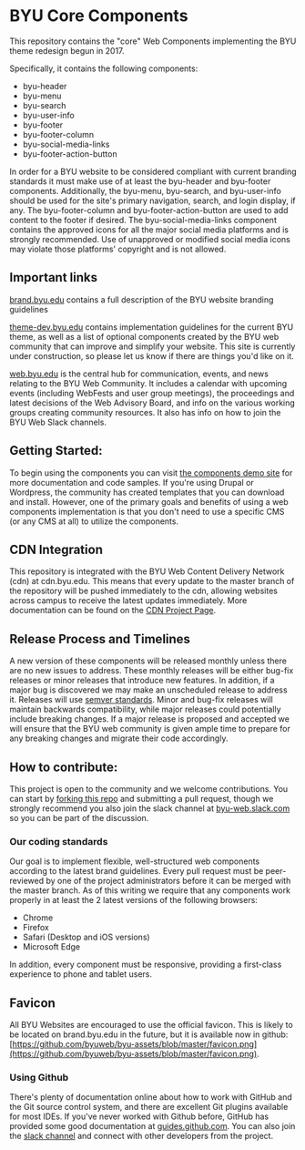 # BYU Core Components
This repository contains the "core" Web Components implementing the BYU theme redesign begun in 2017.

Specifically, it contains the following components:
* byu-header
* byu-menu
* byu-search
* byu-user-info
* byu-footer
* byu-footer-column
* byu-social-media-links
* byu-footer-action-button

In order for a BYU website to be considered compliant with current branding standards it must make use of at least the byu-header and byu-footer components. Additionally, the byu-menu, byu-search, and byu-user-info should be used for the site's primary navigation, search, and login display, if any. The byu-footer-column and byu-footer-action-button are used to add content to the footer if desired. The byu-social-media-links component contains the approved icons for all the major social media platforms and is strongly recommended. Use of unapproved or modified social media icons may violate those platforms' copyright and is not allowed.

## Important links
[brand.byu.edu](http://brand.byu.edu) contains a full description of the BYU website branding guidelines

[theme-dev.byu.edu](http://theme-dev.byu.edu) contains implementation guidelines for the current BYU theme, as well as a list of optional components created by the BYU web community that can improve and simplify your website. This site is currently under construction, so please let us know if there are things you'd like on it.

[web.byu.edu](http://web.byu.edu) is the central hub for communication, events, and news relating to the BYU Web Community. It includes a calendar with upcoming events (including WebFests and user group meetings), the proceedings and latest decisions of the Web Advisory Board, and info on the various working groups creating community resources. It also has info on how to join the BYU Web Slack channels.

## Getting Started:
To begin using the components you can visit [the components demo site](http://2017-components-demo.cdn.byu.edu/) for more documentation and code samples. If you're using Drupal or Wordpress, the community has created templates that you can download and install. However, one of the primary goals and benefits of using a web components implementation is that you don't need to use a specific CMS (or any CMS at all) to utilize the components.

## CDN Integration
This repository is integrated with the BYU Web Content Delivery Network (cdn) at cdn.byu.edu. This means that every update to the master branch of the repository will be pushed immediately to the cdn, allowing websites across campus to receive the latest updates immediately. More documentation can be found on the [CDN Project Page](https://github.com/byuweb/web-cdn).  

## Release Process and Timelines
A new version of these components will be released monthly unless there are no new issues to address. These monthly releases will be either bug-fix releases or minor releases that introduce new features. In addition, if a major bug is discovered we may make an unscheduled release to address it. Releases will use [semver standards](http://semver.org/). Minor and bug-fix releases will maintain backwards compatibility, while major releases could potentially include breaking changes. If a major release is proposed and accepted we will ensure that the BYU web community is given ample time to prepare for any breaking changes and migrate their code accordingly. 

## How to contribute:
This project is open to the community and we welcome contributions. You can start by [forking this repo](https://help.github.com/articles/fork-a-repo/) and submitting a pull request, though we strongly recommend you also join the slack channel at [byu-web.slack.com](http://byu-web.slack.com) so you can be part of the discussion.

### Our coding standards
Our goal is to implement flexible, well-structured web components according to the latest brand guidelines. Every pull request must be peer-reviewed by one of the project administrators before it can be merged with the master branch. As of this writing we require that any components work properly in at least the 2 latest versions of the following browsers:

* Chrome
* Firefox
* Safari (Desktop and iOS versions)
* Microsoft Edge

In addition, every component must be responsive, providing a first-class experience to phone and tablet users.

## Favicon
All BYU Websites are encouraged to use the official favicon. This is likely to be located on brand.byu.edu in the future, but it is available now in github: [https://github.com/byuweb/byu-assets/blob/master/favicon.png](https://github.com/byuweb/byu-assets/blob/master/favicon.png).

### Using Github
There's plenty of documentation online about how to work with GitHub and the Git source control system, and there are excellent Git plugins available for most IDEs. If you've never worked with Github before, GitHub has provided some good documentation at [guides.github.com](http://guides.github.com). You can also join the [slack channel](http://byu-web.slack.com) and connect with other developers from the project.
